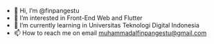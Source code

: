 - 👋 Hi, I’m @finpangestu
- 👀 I’m interested in Front-End Web and Flutter
- 🌱 I’m currently learning in Universitas Teknologi Digital Indonesia
- 📫 How to reach me on email muhammadalfinpangestu@gmail.com
